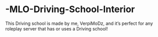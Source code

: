 # -MLO-Driving-School-Interior
This Driving school is made by me, VerpiMoDz, and it’s perfect for any roleplay server that has or uses a Driving school!
